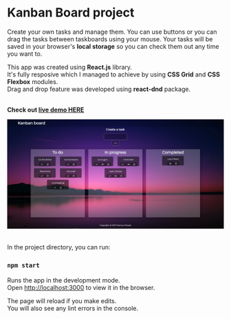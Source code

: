 # Kanban Board project
Create your own tasks and manage them. You can use buttons or you can drag the tasks between taskboards using your mouse. Your tasks will be saved in your browser's **local storage** so you can check them out any time you want to.

This app was created using **React.js** library.<br>
It's fully resposive which I managed to achieve by using **CSS Grid** and **CSS Flexbox** modules.<br>
Drag and drop feature was developed using **react-dnd** package. 

<br>**Check out [live demo HERE](https://dariusznowak.github.io/kanban-board/)**

![alt text](https://github.com/dariusznowak/kanban-board/blob/main/src/img/screenshot.png?raw=true)


<br>In the project directory, you can run:


### `npm start`

Runs the app in the development mode.\
Open [http://localhost:3000](http://localhost:3000) to view it in the browser.

The page will reload if you make edits.\
You will also see any lint errors in the console.
